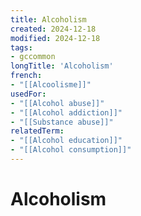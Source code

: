 ```yaml
---
title: Alcoholism
created: 2024-12-18
modified: 2024-12-18
tags:
- gccommon
longTitle: 'Alcoholism'
french:
- "[[Alcoolisme]]"
usedFor:
- "[[Alcohol abuse]]"
- "[[Alcohol addiction]]"
- "[[Substance abuse]]"
relatedTerm:
- "[[Alcohol education]]"
- "[[Alcohol consumption]]"
---
```

# Alcoholism
